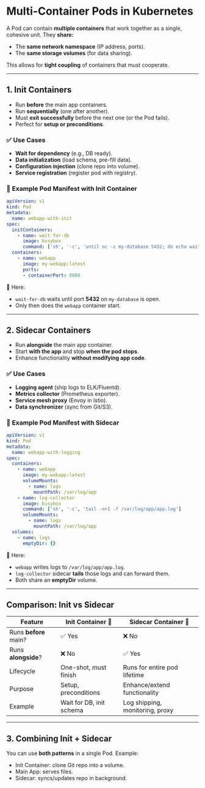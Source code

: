 
# **Multi-Container Pods in Kubernetes**

A Pod can contain **multiple containers** that work together as a single, cohesive unit. They **share:**

* The **same network namespace** (IP address, ports).
* The **same storage volumes** (for data sharing).

This allows for **tight coupling** of containers that must cooperate.

---

## **1. Init Containers**

* Run **before** the main app containers.
* Run **sequentially** (one after another).
* Must **exit successfully** before the next one (or the Pod fails).
* Perfect for **setup or preconditions**.

### ✅ Use Cases

* **Wait for dependency** (e.g., DB ready).
* **Data initialization** (load schema, pre-fill data).
* **Configuration injection** (clone repo into volume).
* **Service registration** (register pod with registry).

### 📝 Example Pod Manifest with Init Container

```yaml
apiVersion: v1
kind: Pod
metadata:
  name: webapp-with-init
spec:
  initContainers:
    - name: wait-for-db
      image: busybox
      command: ['sh', '-c', 'until nc -z my-database 5432; do echo waiting for db; sleep 2; done;']
  containers:
    - name: webapp
      image: my-webapp:latest
      ports:
      - containerPort: 8080
```

🔎 Here:

* `wait-for-db` waits until port **5432** on `my-database` is open.
* Only then does the `webapp` container start.

---

## **2. Sidecar Containers**

* Run **alongside** the main app container.
* Start **with the app** and stop **when the pod stops**.
* Enhance functionality **without modifying app code**.

### ✅ Use Cases

* **Logging agent** (ship logs to ELK/Fluentd).
* **Metrics collector** (Prometheus exporter).
* **Service mesh proxy** (Envoy in Istio).
* **Data synchronizer** (sync from Git/S3).

### 📝 Example Pod Manifest with Sidecar

```yaml
apiVersion: v1
kind: Pod
metadata:
  name: webapp-with-logging
spec:
  containers:
    - name: webapp
      image: my-webapp:latest
      volumeMounts:
        - name: logs
          mountPath: /var/log/app
    - name: log-collector
      image: busybox
      command: ['sh', '-c', 'tail -n+1 -f /var/log/app/app.log']
      volumeMounts:
        - name: logs
          mountPath: /var/log/app
  volumes:
    - name: logs
      emptyDir: {}
```

🔎 Here:

* `webapp` writes logs to `/var/log/app/app.log`.
* `log-collector` sidecar **tails** those logs and can forward them.
* Both share an **emptyDir** volume.

---

## **Comparison: Init vs Sidecar**

| Feature               | Init Container 🏁        | Sidecar Container 🤝            |
| --------------------- | ------------------------ | ------------------------------- |
| Runs **before** main? | ✅ Yes                    | ❌ No                            |
| Runs **alongside**?   | ❌ No                     | ✅ Yes                           |
| Lifecycle             | One-shot, must finish    | Runs for entire pod lifetime    |
| Purpose               | Setup, preconditions     | Enhance/extend functionality    |
| Example               | Wait for DB, init schema | Log shipping, monitoring, proxy |

---

## **3. Combining Init + Sidecar**

You can use **both patterns** in a single Pod.
Example:

* Init Container: clone Git repo into a volume.
* Main App: serves files.
* Sidecar: syncs/updates repo in background.


